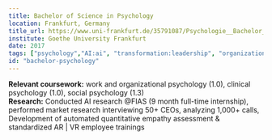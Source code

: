 ```yaml
---
title: Bachelor of Science in Psychology
location: Frankfurt, Germany
title_url: https://www.uni-frankfurt.de/35791087/Psychologie__Bachelor_of_Science
institute: Goethe University Frankfurt
date: 2017
tags: ["psychology","AI:ai", "transformation:leadership", "organizational learning:values", "situational awareness"]
id: "bachelor-psychology"
---
```

**Relevant coursework:** work and organizational psychology (1.0), clinical psychology (1.0), social psychology (1.3)<br>
**Research:** Conducted AI research @FIAS (9 month full-time internship), performed market research interviewing 50+ CEOs, analyzing 1,000+ calls, Development of automated quantitative empathy assessment & standardized AR | VR employee trainings